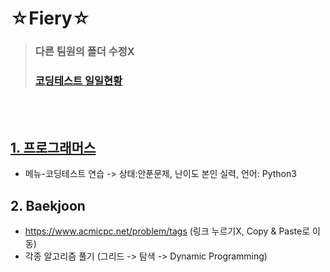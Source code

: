 # ☆Fiery☆
 > ### 다른 팀원의 폴더 수정X
 > ### [코딩테스트 일일현황](https://docs.google.com/spreadsheets/d/1RBYW0DyUTSQT-E4FNXG2ZxI7F7emrrTM7-TjIiyBIjU/edit#gid=0)
<br></br>
## [1. 프로그래머스](https://programmers.co.kr/)
 - 메뉴-코딩테스트 연습 -> 상태:안푼문제, 난이도 본인 실력, 언어: Python3
## 2. Baekjoon
 - https://www.acmicpc.net/problem/tags (링크 누르기X, Copy & Paste로 이동)
 - 각종 알고리즘 풀기 (그리드 -> 탐색 -> Dynamic Programming)
